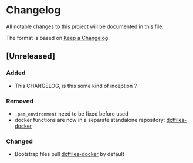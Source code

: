 # Changelog
All notable changes to this project will be documented in this file.

The format is based on [Keep a Changelog](http://keepachangelog.com/).

## [Unreleased]

### Added

  - This CHANGELOG, is this some kind of inception ?

### Removed
  
  - `.pam_environment` need to be fixed before used
  - docker functions are now in a separate standalone repository: [dotfiles-docker](https://github.com/aegypius/dotfiles-docker)

### Changed

  - Bootstrap files pull [dotfiles-docker](https://github.com/aegypius/dotfiles-docker) by default  
